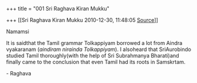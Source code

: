 +++
title = "001 Sri Raghava Kiran Mukku"

+++
[[Sri Raghava Kiran Mukku	2010-12-30, 11:48:05 [Source](https://groups.google.com/g/bvparishat/c/4IqxlNGNvEw)]]



Namamsi

  

It is saidthat the Tamil grammar Tolkappiyam borrowed a lot from Aindra vyakaranam (*aindiram nirainda Tolkappiyam*). I alsoheard that SriAurobindo studied Tamil thoroughly(with the help of Sri Subrahmanya Bharati)and finally came to the conclusion that even Tamil had its roots in Samskrtam.

  

\- Raghava

